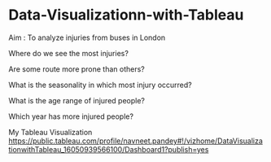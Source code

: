 # Data-Visualizationn-with-Tableau

Aim : To analyze injuries from buses in London

Where do we see the most injuries?

 
Are some route more prone than others?

What is the seasonality in which most injury occurred?

 
What is the age range of injured people?

 
Which year has more injured people?
 

My Tableau Visualization
https://public.tableau.com/profile/navneet.pandey#!/vizhome/DataVisualizationwithTableau_16050939566100/Dashboard1?publish=yes

